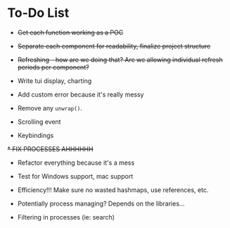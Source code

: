 # To-Do List

* ~~Get each function working as a POC~~

* ~~Separate each component for readability, finalize project structure~~

* ~~Refreshing - how are we doing that?  Are we allowing individual refresh periods per component?~~

* Write tui display, charting

* Add custom error because it's really messy

* Remove any ``unwrap()``.

* Scrolling event

* Keybindings

~~* FIX PROCESSES AHHHHHH~~

* Refactor everything because it's a mess

* Test for Windows support, mac support

* Efficiency!!!  Make sure no wasted hashmaps, use references, etc.

* Potentially process managing?  Depends on the libraries...

* Filtering in processes (ie: search)
